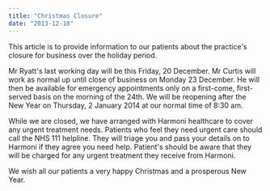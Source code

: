 ```yaml
---
title: "Christmas Closure"
date: "2013-12-18"
---
```


This article is to provide information to our patients about the practice's closure for business over the holiday period.

Mr Ryatt's last working day will be this Friday, 20 December. Mr Curtis will work as normal up until close of business on Monday 23 December. He will then be available for emergency appointments only on a first-come, first-served basis on the morning of the 24th. We will be reopening after the New Year on Thursday, 2 January 2014 at our normal time of 8:30 am.

While we are closed, we have arranged with Harmoni healthcare to cover any urgent treatment needs. Patients who feel they need urgent care should call the NHS 111 helpline. They will triage you and pass your details on to Harmoni if they agree you need help. Patient's should be aware that they will be charged for any urgent treatment they receive from Harmoni.

We wish all our patients a very happy Christmas and a prosperous New Year.

